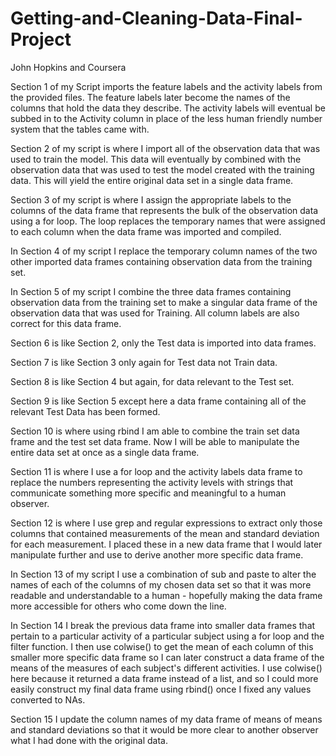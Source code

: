# Getting-and-Cleaning-Data-Final-Project
John Hopkins and Coursera

     
   Section 1 of my Script imports the feature labels and the activity labels from the provided files.  The feature labels later become the 
names of the columns that hold the data they describe.  The activity labels will eventual be subbed in to the Activity column in place of the less human friendly number system that the tables came with.

Section 2 of my script is where I import all of the observation data that was used to train the model.  This data will eventually by combined with the observation data that was used to test the model created with the training data.  This will yield the entire original data set in a single data frame.  

Section 3 of my script is where I assign the appropriate labels to the columns of the data frame that represents the bulk of the observation data using a for loop.  The loop replaces the temporary names that were assigned to each column when the data frame was imported and compiled.  

In Section 4 of my script I replace the temporary column names of the two other imported data frames containing observation 
data from the training set.

In Section 5 of my script I combine the three data frames containing observation data from the training set to make a singular data frame of the observation data that was used for Training.  All column labels are also correct for this data frame.   

Section 6 is like Section 2, only the Test data is imported into data frames. 

Section 7 is like Section 3 only again for Test data not Train data.

Section 8 is like Section 4 but again, for data relevant to the Test set.

Section 9 is like Section 5 except here a data frame containing all of the relevant Test Data has been formed.

Section 10 is where using rbind I am able to combine the train set data frame and the test set data frame.  Now I will 
be able to manipulate the entire data set at once as a single data frame.

Section 11 is where I use a for loop and the activity labels data frame to replace the numbers representing the activity levels
with strings that communicate something more specific and meaningful to a human observer.

Section 12 is where I use grep and regular expressions to extract only those columns that contained  measurements 
of the mean and standard deviation for each measurement.  I placed these in a new data frame that I would later manipulate
 further and use to derive another more specific data frame. 

In Section 13 of my script I use a combination of sub and paste to alter the names of each of the columns of my chosen data set
so that it was more readable and understandable to a human - hopefully making the data frame more accessible for others
who come down the line.  

In Section 14 I break the previous data frame into smaller data frames that pertain to a particular activity of a particular subject using a for loop and the filter function.  I then use colwise() to get the mean of each column of this smaller more specific data frame so I 
can later construct a data frame of the means of the measures of each subject's different activities.  I use colwise() here because it returned a data frame instead of a list, and so I  could more easily construct my final data frame using rbind() once I fixed any values
converted to NAs. 

Section 15 I update the column names of my data frame of means of means and standard deviations so that it would be more clear
to another observer what I had done with the original data.  
